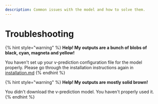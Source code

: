 ```yaml
---
description: Common issues with the model and how to solve them.
---
```


# Troubleshooting

{% hint style="warning" %}
**Help! My outputs are a bunch of blobs of black, cyan, magneta and yellow!**

You haven't set up your v-prediction configuration file for the model properly. Please go through the installation instructions again in [installation.md](installation.md "mention")
{% endhint %}

{% hint style="warning" %}
**Help! My outputs are mostly solid brown!**

You didn't download the v-prediction model. You haven't properly used it.
{% endhint %}
